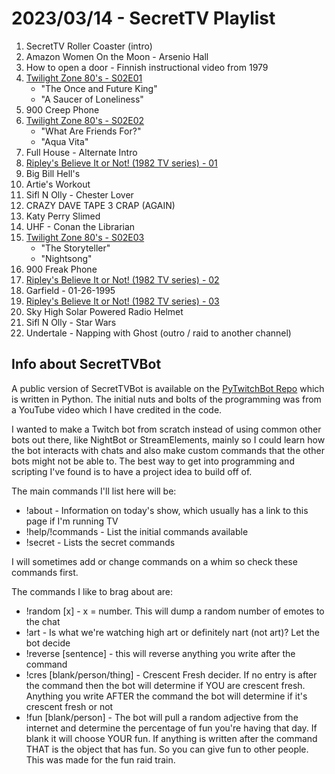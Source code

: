 # 2023/03/14 - SecretTV Playlist

1. SecretTV Roller Coaster (intro)
2. Amazon Women On the Moon - Arsenio Hall 
3. How to open a door - Finnish instructional video from 1979 
4. [Twilight Zone 80's - S02E01](https://en.wikipedia.org/wiki/List_of_The_Twilight_Zone_(1985_TV_series)_episodes#Season_2_(1986%E2%80%9387))
   - "The Once and Future King"
   - "A Saucer of Loneliness"
5. 900 Creep Phone
6. [Twilight Zone 80's - S02E02](https://en.wikipedia.org/wiki/List_of_The_Twilight_Zone_(1985_TV_series)_episodes#Season_2_(1986%E2%80%9387))
   - "What Are Friends For?"
   - "Aqua Vita"
7. Full House - Alternate Intro
8. [Ripley's Believe It or Not! (1982 TV series) - 01](https://en.wikipedia.org/wiki/Ripley%27s_Believe_It_or_Not!_(1982_TV_series))
9. Big Bill Hell's
10. Artie's Workout
11. Sifl N Olly - Chester Lover
12. CRAZY DAVE TAPE 3 CRAP (AGAIN)
13. Katy Perry Slimed
14. UHF - Conan the Librarian
15. [Twilight Zone 80's - S02E03](https://en.wikipedia.org/wiki/List_of_The_Twilight_Zone_(1985_TV_series)_episodes#Season_2_(1986%E2%80%9387))
    - "The Storyteller"
    - "Nightsong"
16. 900 Freak Phone
17. [Ripley's Believe It or Not! (1982 TV series) - 02](https://en.wikipedia.org/wiki/Ripley%27s_Believe_It_or_Not!_(1982_TV_series))
18. Garfield - 01-26-1995
19. [Ripley's Believe It or Not! (1982 TV series) - 03](https://en.wikipedia.org/wiki/Ripley%27s_Believe_It_or_Not!_(1982_TV_series))
20. Sky High Solar Powered Radio Helmet
21. Sifl N Olly - Star Wars
22. Undertale - Napping with Ghost (outro / raid to another channel)



## Info about SecretTVBot

A public version of SecretTVBot is available on the [PyTwitchBot Repo](https://github.com/awbored/PyTwitchBot) which is written in Python.  The initial nuts and bolts of the programming was from a YouTube video which I have credited in the code.

I wanted to make a Twitch bot from scratch instead of using common other bots out there, like NightBot or StreamElements, mainly so I could learn how the bot interacts with chats and also make custom commands that the other bots might not be able to.  The best way to get into programming and scripting I've found is to have a project idea to build off of.

The main commands I'll list here will be:

 - !about - Information on today's show, which usually has a link to this page if I'm running TV
 - !help/!commands - List the initial commands available
 - !secret - Lists the secret commands

I will sometimes add or change commands on a whim so check these commands first.

The commands I like to brag about are:

 - !random [x] - x = number.  This will dump a random number of emotes to the chat
 - !art - Is what we're watching high art or definitely nart (not art)?  Let the bot decide
 - !reverse [sentence] - this will reverse anything you write after the command
 - !cres [blank/person/thing] - Crescent Fresh decider.  If no entry is after the command then the bot will determine if YOU are crescent fresh.  Anything you write AFTER the command the bot will determine if it's crescent fresh or not
 - !fun [blank/person] - The bot will pull a random adjective from the internet and determine the percentage of fun you're having that day.  If blank it will choose YOUR fun.  If anything is written after the command THAT is the object that has fun.  So you can give fun to other people.  This was made for the fun raid train.
